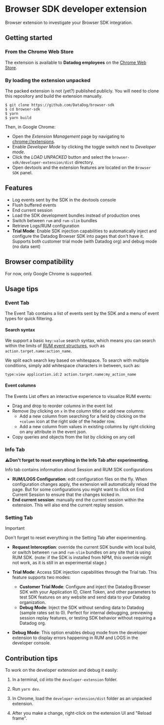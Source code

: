 # Browser SDK developer extension

Browser extension to investigate your Browser SDK integration.

## Getting started

### From the Chrome Web Store

The extension is available to **Datadog employees** on the [Chrome Web Store](https://chrome.google.com/webstore/detail/datadog-browser-sdk-devel/boceobohkgenpcpogecpjlnmnfbdigda).

### By loading the extension unpacked

The packed extension is not (yet?) published publicly. You will need to clone this repository and
build the extension manually.

```
$ git clone https://github.com/DataDog/browser-sdk
$ cd browser-sdk
$ yarn
$ yarn build
```

Then, in Google Chrome:

- Open the _Extension Management_ page by navigating to [chrome://extensions](chrome://extensions).
- Enable _Developer Mode_ by clicking the toggle switch next to _Developer mode_.
- Click the _LOAD UNPACKED_ button and select the `browser-sdk/developer-extension/dist`
  directory.
- Open devtools and the extension features are located on the `Browser SDK` panel.

## Features

- Log events sent by the SDK in the devtools console
- Flush buffered events
- End current session
- Load the SDK development bundles instead of production ones
- Switch between `rum` and `rum-slim` bundles
- Retrieve Logs/RUM configuration
- **Trial Mode**: Enable SDK injection capabilities to automatically inject and configure the Datadog Browser SDK into pages that don't have it. Supports both customer trial mode (with Datadog org) and debug mode (no data sent)

## Browser compatibility

For now, only Google Chrome is supported.

## Usage tips

### Event Tab

The Event Tab contains a list of events sent by the SDK and a menu of event types for quick filtering.

#### Search syntax

We support a basic `key:value` search syntax, which means you can search within the limits of [RUM event structures](https://docs.datadoghq.com/real_user_monitoring/explorer/search/), such as `action.target.name:action_name`.

We split each search key based on whitespace. To search with multiple conditions, simply add whitespace characters in between, such as:

```
type:view application.id:2 action.target.name:my_action_name
```

#### Event columns

The Events List offers an interactive experience to visualize RUM events:

- Drag and drop to reorder columns in the event list
- Remove (by clicking on `x` in the column title) or add new columns:
  - Add a new column from searching for a field by clicking on the `+column` icon at the right side of the header row.
  - Add a new column from values in existing columns by right clicking on any attribute in the event json.
- Copy queries and objects from the list by clicking on any cell

### Info Tab

**⚠️Don't forget to reset everything in the Info Tab after experimenting.**

Info tab contains information about Session and RUM SDK configurations

- **RUM/LOGS Configuration**: edit configuration files on the fly. When configuration changes apply, the extension will automatically reload the page. But for some configurations you might want to click on End Current Session to ensure that the changes kicked in.
- **End current session**: manually end the current session within the extension. This will also end the current replay session.

### Setting Tab

> [!IMPORTANT]
> Don't forget to reset everything in the Setting Tab after experimenting.

- **Request Interception**: override the current SDK bundle with local build, or ​​switch between `rum` and `rum-slim` bundles on any site that is using RUM SDK. (note: if the SDK is installed from NPM, this override might not work, as it is still in an experimental stage.)

- **Trial Mode**: Access SDK injection capabilities through the Trial tab. This feature supports two modes:
  - **Customer Trial Mode**: Configure and inject the Datadog Browser SDK with your Application ID, Client Token, and other parameters to test SDK features on any website and send data to your Datadog organization.
  - **Debug Mode**: Inject the SDK without sending data to Datadog (sample rates set to 0). Perfect for internal debugging, previewing session replay features, or testing SDK behavior without requiring a Datadog org.

- **Debug Mode**: This option enables debug mode from the developer extension to display errors happening in RUM and LOGS in the developer console.

## Contribution tips

To work on the developer extension and debug it easily:

1. In a terminal, cd into the `developer-extension` folder.

2. Run `yarn dev`.

3. In Chrome, load the `developer-extension/dist` folder as an unpacked extension.

4. After you make a change, right-click on the extension UI and "Reload frame".
